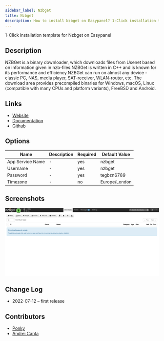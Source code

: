 ```yaml
---
sidebar_label: Nzbget
title: Nzbget
description: How to install Nzbget on Easypanel? 1-Click installation template for Nzbget on Easypanel
---
```


<!-- generated -->

1-Click installation template for Nzbget on Easypanel

## Description

NZBGet is a binary downloader, which downloads files from Usenet based on information given in nzb-files.NZBGet is written in C++ and is known for its performance and efficiency.NZBGet can run on almost any device - classic PC, NAS, media player, SAT-receiver, WLAN-router, etc. The download area provides precompiled binaries for Windows, macOS, Linux (compatible with many CPUs and platform variants), FreeBSD and Android.

## Links

- [Website](https://nzbget.net/)
- [Documentation](https://nzbget.net/documentation)
- [Github](https://github.com/nzbget/nzbget)

## Options

Name | Description | Required | Default Value
-|-|-|-
App Service Name | - | yes | nzbget
Username | - | yes | nzbget
Password | - | yes | tegbzn6789
Timezone | - | no | Europe/London

## Screenshots

![Nzbget Screenshot](./assets/screenshot.png)

## Change Log

- 2022-07-12 – first release

## Contributors

- [Ponky](https://github.com/Ponkhy)
- [Andrei Canta](https://github.com/deiucanta)
